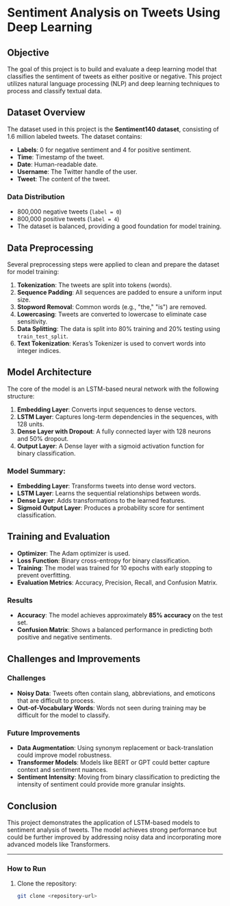 # Sentiment Analysis on Tweets Using Deep Learning

## Objective
The goal of this project is to build and evaluate a deep learning model that classifies the sentiment of tweets as either positive or negative. This project utilizes natural language processing (NLP) and deep learning techniques to process and classify textual data.

## Dataset Overview
The dataset used in this project is the **Sentiment140 dataset**, consisting of 1.6 million labeled tweets. The dataset contains:
- **Labels**: 0 for negative sentiment and 4 for positive sentiment.
- **Time**: Timestamp of the tweet.
- **Date**: Human-readable date.
- **Username**: The Twitter handle of the user.
- **Tweet**: The content of the tweet.

### Data Distribution
- 800,000 negative tweets (`label = 0`)
- 800,000 positive tweets (`label = 4`)
- The dataset is balanced, providing a good foundation for model training.

## Data Preprocessing
Several preprocessing steps were applied to clean and prepare the dataset for model training:
1. **Tokenization**: The tweets are split into tokens (words).
2. **Sequence Padding**: All sequences are padded to ensure a uniform input size.
3. **Stopword Removal**: Common words (e.g., "the," "is") are removed.
4. **Lowercasing**: Tweets are converted to lowercase to eliminate case sensitivity.
5. **Data Splitting**: The data is split into 80% training and 20% testing using `train_test_split`.
6. **Text Tokenization**: Keras’s Tokenizer is used to convert words into integer indices.

## Model Architecture
The core of the model is an LSTM-based neural network with the following structure:
1. **Embedding Layer**: Converts input sequences to dense vectors.
2. **LSTM Layer**: Captures long-term dependencies in the sequences, with 128 units.
3. **Dense Layer with Dropout**: A fully connected layer with 128 neurons and 50% dropout.
4. **Output Layer**: A Dense layer with a sigmoid activation function for binary classification.

### Model Summary:
- **Embedding Layer**: Transforms tweets into dense word vectors.
- **LSTM Layer**: Learns the sequential relationships between words.
- **Dense Layer**: Adds transformations to the learned features.
- **Sigmoid Output Layer**: Produces a probability score for sentiment classification.

## Training and Evaluation
- **Optimizer**: The Adam optimizer is used.
- **Loss Function**: Binary cross-entropy for binary classification.
- **Training**: The model was trained for 10 epochs with early stopping to prevent overfitting.
- **Evaluation Metrics**: Accuracy, Precision, Recall, and Confusion Matrix.

### Results
- **Accuracy**: The model achieves approximately **85% accuracy** on the test set.
- **Confusion Matrix**: Shows a balanced performance in predicting both positive and negative sentiments.

## Challenges and Improvements
### Challenges
- **Noisy Data**: Tweets often contain slang, abbreviations, and emoticons that are difficult to process.
- **Out-of-Vocabulary Words**: Words not seen during training may be difficult for the model to classify.

### Future Improvements
- **Data Augmentation**: Using synonym replacement or back-translation could improve model robustness.
- **Transformer Models**: Models like BERT or GPT could better capture context and sentiment nuances.
- **Sentiment Intensity**: Moving from binary classification to predicting the intensity of sentiment could provide more granular insights.

## Conclusion
This project demonstrates the application of LSTM-based models to sentiment analysis of tweets. The model achieves strong performance but could be further improved by addressing noisy data and incorporating more advanced models like Transformers.

---

### How to Run
1. Clone the repository:
   ```bash
   git clone <repository-url>
